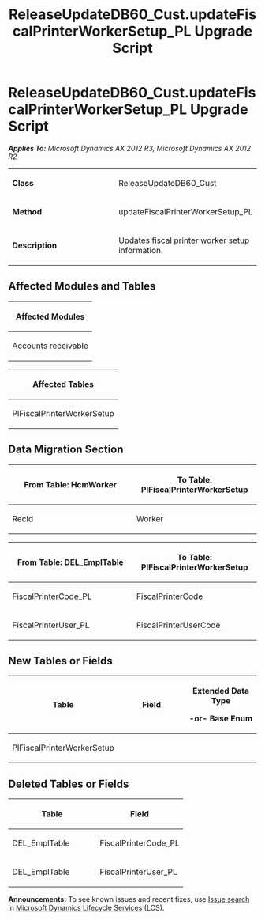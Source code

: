 ﻿---
title: ReleaseUpdateDB60_Cust.updateFiscalPrinterWorkerSetup_PL Upgrade Script
TOCTitle: ReleaseUpdateDB60_Cust.updateFiscalPrinterWorkerSetup_PL Upgrade Script
ms:assetid: 43c33663-d6c2-ab73-1f57-b68eedd4a059
ms:mtpsurl: https://msdn.microsoft.com/en-us/library/JJ718891(v=AX.60)
ms:contentKeyID: 49707927
ms.date: 05/18/2015
mtps_version: v=AX.60
---

# ReleaseUpdateDB60\_Cust.updateFiscalPrinterWorkerSetup\_PL Upgrade Script 


_**Applies To:** Microsoft Dynamics AX 2012 R3, Microsoft Dynamics AX 2012 R2_

<table>
<colgroup>
<col style="width: 50%" />
<col style="width: 50%" />
</colgroup>
<tbody>
<tr class="odd">
<td><p><strong>Class</strong></p></td>
<td><p>ReleaseUpdateDB60_Cust</p></td>
</tr>
<tr class="even">
<td><p><strong>Method</strong></p></td>
<td><p>updateFiscalPrinterWorkerSetup_PL</p></td>
</tr>
<tr class="odd">
<td><p><strong>Description</strong></p></td>
<td><p>Updates fiscal printer worker setup information.</p></td>
</tr>
</tbody>
</table>


## Affected Modules and Tables

<table>
<colgroup>
<col style="width: 100%" />
</colgroup>
<thead>
<tr class="header">
<th><p>Affected Modules</p></th>
</tr>
</thead>
<tbody>
<tr class="odd">
<td><p>Accounts receivable</p></td>
</tr>
</tbody>
</table>


<table>
<colgroup>
<col style="width: 100%" />
</colgroup>
<thead>
<tr class="header">
<th><p>Affected Tables</p></th>
</tr>
</thead>
<tbody>
<tr class="odd">
<td><p>PlFiscalPrinterWorkerSetup</p></td>
</tr>
</tbody>
</table>


## Data Migration Section

<table>
<colgroup>
<col style="width: 50%" />
<col style="width: 50%" />
</colgroup>
<thead>
<tr class="header">
<th><p>From Table: HcmWorker</p></th>
<th><p>To Table: PlFiscalPrinterWorkerSetup</p></th>
</tr>
</thead>
<tbody>
<tr class="odd">
<td><p>RecId</p></td>
<td><p>Worker</p></td>
</tr>
</tbody>
</table>


<table>
<colgroup>
<col style="width: 50%" />
<col style="width: 50%" />
</colgroup>
<thead>
<tr class="header">
<th><p>From Table: DEL_EmplTable</p></th>
<th><p>To Table: PlFiscalPrinterWorkerSetup</p></th>
</tr>
</thead>
<tbody>
<tr class="odd">
<td><p>FiscalPrinterCode_PL</p></td>
<td><p>FiscalPrinterCode</p></td>
</tr>
<tr class="even">
<td><p>FiscalPrinterUser_PL</p></td>
<td><p>FiscalPrinterUserCode</p></td>
</tr>
</tbody>
</table>


## New Tables or Fields

<table>
<colgroup>
<col style="width: 33%" />
<col style="width: 33%" />
<col style="width: 33%" />
</colgroup>
<thead>
<tr class="header">
<th><p>Table</p></th>
<th><p>Field</p></th>
<th><p>Extended Data Type</p>
<p>-or- Base Enum</p></th>
</tr>
</thead>
<tbody>
<tr class="odd">
<td><p>PlFiscalPrinterWorkerSetup</p></td>
<td><p></p></td>
<td><p></p></td>
</tr>
</tbody>
</table>


## Deleted Tables or Fields

<table>
<colgroup>
<col style="width: 50%" />
<col style="width: 50%" />
</colgroup>
<thead>
<tr class="header">
<th><p>Table</p></th>
<th><p>Field</p></th>
</tr>
</thead>
<tbody>
<tr class="odd">
<td><p>DEL_EmplTable</p></td>
<td><p>FiscalPrinterCode_PL</p></td>
</tr>
<tr class="even">
<td><p>DEL_EmplTable</p></td>
<td><p>FiscalPrinterUser_PL</p></td>
</tr>
</tbody>
</table>

  
**Announcements:** To see known issues and recent fixes, use [Issue search](http://go.microsoft.com/fwlink/?linkid=389258) in [Microsoft Dynamics Lifecycle Services](http://go.microsoft.com/fwlink/?linkid=306505) (LCS).

